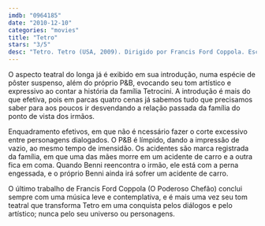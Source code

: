 ```yaml
---
imdb: "0964185"
date: "2010-12-10"
categories: "movies"
title: "Tetro"
stars: "3/5"
desc: "Tetro. Tetro (USA, 2009). Dirigido por Francis Ford Coppola. Escrito por Mauricio Kartun, Francis Ford Coppola. Com Vincent Gallo, Alden Ehrenreich, Maribel Verdú, Silvia Pérez, Rodrigo De la Serna, Erica Rivas, Mike Amigorena, Lucas Di Conza, Adriana Mastrángelo."
---
```

O aspecto teatral do longa já é exibido em sua introdução, numa espécie de pôster suspenso, além do próprio P&B, evocando seu tom artístico e expressivo ao contar a história da família Tetrocini. A introdução é mais do que efetiva, pois em parcas quatro cenas já sabemos tudo que precisamos saber para aos poucos ir desvendando a relação passada da família do ponto de vista dos irmãos.

Enquadramento efetivos, em que não é ncessário fazer o corte excessivo entre personagens dialogados. O P&B é límpido, dando a impressão de vazio, ao mesmo tempo de imensidão. Os acidentes são marca registrada da família, em que uma das mães morre em um acidente de carro e a outra fica em coma. Quando Benni reencontra o irmão, ele está com a perna engessada, e o próprio Benni ainda irá sofrer um acidente de carro.

O último trabalho de Francis Ford Coppola (O Poderoso Chefão) conclui sempre com uma música leve e contemplativa, e é mais uma vez seu tom teatral que transforma Tetro em uma conquista pelos diálogos e pelo artístico; nunca pelo seu universo ou personagens.
